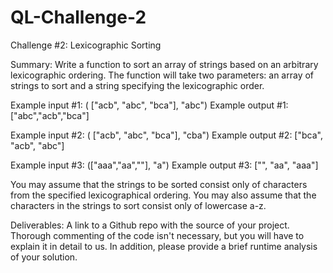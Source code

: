 # QL-Challenge-2

Challenge #2: Lexicographic Sorting

Summary: Write a function to sort an array of strings based on an arbitrary lexicographic ordering. The function will take two parameters: an array of strings to sort and a string specifying the lexicographic order.
 
Example input #1: ( ["acb", "abc", "bca"], "abc")
Example output #1: ["abc","acb","bca"]
 
Example input #2: ( ["acb", "abc", "bca"], "cba")
Example output #2: ["bca", "acb", "abc"]
 
Example input #3: (["aaa","aa",""], "a")
Example output #3: ["", "aa", "aaa"]
 
You may assume that the strings to be sorted consist only of characters from the specified lexicographical ordering. You may also assume that the characters in the strings to sort consist only of lowercase a-z.

Deliverables: A link to a Github repo with the source of your project. Thorough commenting of the code isn't necessary, but you will have to explain it in detail to us. In addition, please provide a brief runtime analysis of your solution.
